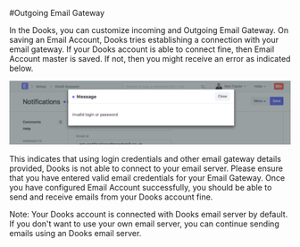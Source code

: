 <!-- add-breadcrumbs -->
#Outgoing Email Gateway

In the Dooks, you can customize incoming and Outgoing Email Gateway. On saving an Email Account, Dooks tries establishing a connection with your email gateway. If your Dooks account is able to connect fine, then Email Account master is saved. If not, then you might receive an error as indicated below.  

<img alt="Email Setup Error" class="screenshot" src="../assets/email-setup-error.png">

This indicates that using login credentials and other email gateway details provided, Dooks is not able to connect to your email server. Please ensure that you have entered valid email credentials for your Email Gateway. Once you have configured Email Account successfully, you should be able to send and receive emails from your Dooks account fine.

Note: Your Dooks account is connected with Dooks email server by default. If you don't want to use your own email server, you can continue sending emails using an Dooks email server.